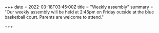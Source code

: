 +++
date = 2022-03-18T03:45:00Z
title = "Weekly assembly"
summary = "Our weekly assembly will be held at 2:45pm on Friday outside at the blue basketball court. Parents are welcome to attend."

+++

